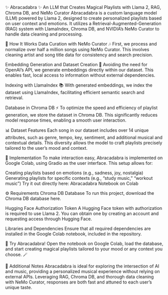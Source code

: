 ✨ Abracadabra ✨
An LLM that Creates Magical Playlists with Llama 2, RAG, Chroma DB, and NeMo Curator
Abracadabra is a custom language model (LLM) powered by Llama 2, designed to create personalized playlists based on user context and emotions. It utilizes a Retrieval-Augmented-Generation (RAG) system with LlamaIndex, Chroma DB, and NVIDIA’s NeMo Curator to handle data cleaning and processing.

🎩 How It Works
Data Curation with NeMo Curator 🎶
First, we process and normalize over half a million songs using NeMo Curator. This involves cleaning artist and song title data for consistency and search precision.

Embedding Generation and Dataset Creation 🧠
Avoiding the need for OpenAI’s API, we generate embeddings directly within our dataset. This enables fast, local access to information without external dependencies.

Indexing with LlamaIndex 📚
With generated embeddings, we index the dataset using LlamaIndex, facilitating efficient semantic search and retrieval.

Database in Chroma DB ⚡️
To optimize the speed and efficiency of playlist generation, we store the dataset in Chroma DB. This significantly reduces model response times, enabling a smooth user interaction.

📊 Dataset Features
Each song in our dataset includes over 14 unique attributes, such as genre, tempo, key, sentiment, and additional musical and contextual details. This diversity allows the model to craft playlists precisely tailored to the user’s mood and context.

🚀 Implementation
To make interaction easy, Abracadabra is implemented on Google Colab, using Gradio as the user interface. This setup allows for:

Creating playlists based on emotions (e.g., sadness, joy, nostalgia)
Generating playlists for specific contexts (e.g., “study music,” “workout music”)
Try it out directly here: Abracadabra Notebook on Colab

⚙️ Requirements
Chroma DB Database
To run this project, download the Chroma DB database here.

Hugging Face Authorization Token
A Hugging Face token with authorization is required to use Llama 2. You can obtain one by creating an account and requesting access through Hugging Face.

Libraries and Dependencies
Ensure that all required dependencies are installed in the Google Colab notebook, included in the repository.

🎉 Try Abracadabra!
Open the notebook on Google Colab, load the database, and start creating magical playlists tailored to your mood or any context you choose. 🪄

📝 Additional Notes
Abracadabra is ideal for exploring the intersection of AI and music, providing a personalized musical experience without relying on external APIs. Leveraging RAG, Chroma DB, and thorough data cleaning with NeMo Curator, responses are both fast and attuned to each user’s unique taste.

